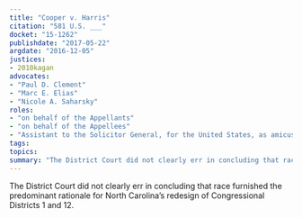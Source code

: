 ```yaml
---
title: "Cooper v. Harris"
citation: "581 U.S. ___"
docket: "15-1262"
publishdate: "2017-05-22"
argdate: "2016-12-05"
justices:
- 2010kagan
advocates:
- "Paul D. Clement"
- "Marc E. Elias"
- "Nicole A. Saharsky"
roles:
- "on behalf of the Appellants"
- "on behalf of the Appellees"
- "Assistant to the Solicitor General, for the United States, as amicus curiae, supporting the Appellants"
tags:
topics:
summary: "The District Court did not clearly err in concluding that race furnished the predominant rationale for North Carolina’s redesign of Congressional Districts 1 and 12."
---
```

The District Court did not clearly err in concluding that race furnished the predominant rationale for North Carolina’s redesign of Congressional Districts 1 and 12.

